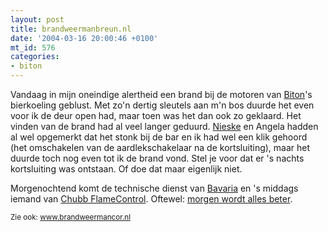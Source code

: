 ```yaml
---
layout: post
title: brandweermanbreun.nl
date: '2004-03-16 20:00:46 +0100'
mt_id: 576
categories:
- biton
---
```

Vandaag in mijn oneindige alertheid een brand bij de motoren van <a href="http://www.biton.nl/">Biton</a>'s bierkoeling geblust. Met zo'n dertig sleutels aan m'n bos duurde het even voor ik de deur open had, maar toen was het dan ook zo geklaard. Het vinden van de brand had al veel langer geduurd. <a href="http://www.livejournal.com/users/nieske/">Nieske</a> en Angela hadden al wel opgemerkt dat het stonk bij de bar en ik had wel een klik gehoord (het omschakelen van de aardlekschakelaar na de kortsluiting), maar het duurde toch nog even tot ik de brand vond. Stel je voor dat er 's nachts kortsluiting was ontstaan. Of doe dat maar eigenlijk niet.

Morgenochtend komt de technische dienst van <a href="http://www.bavaria.nl/">Bavaria</a> en 's middags iemand van <a href="http://www.chubbfire.nl/">Chubb FlameControl</a>. Oftewel: <a href="/2004/01/morgen-wordt-al.html">morgen wordt alles beter</a>.

<small>Zie ook: <a href="http://www.brandweermancor.nl/">www.brandweermancor.nl</a></small>
